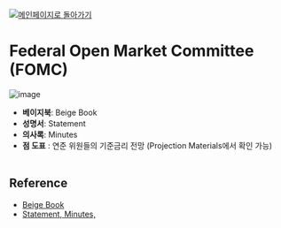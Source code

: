 [![메인페이지로 돌아가기](https://img.shields.io/badge/메인페이지로_돌아가기-blueviolet.svg)](https://github.com/juho-creator/Investing/blob/main/KR/README.md)


# Federal Open Market Committee (FOMC)
![image](https://github.com/juho-creator/Investing/assets/72856990/6152cadf-cf1a-4be2-904f-bdbda2e27c36)

- **베이지북**: Beige Book
- **성명서**: Statement
- **의사록**: Minutes
- **점 도표** : 연준 위원들의 기준금리 전망 (Projection Materials에서 확인 가능)
</br></br>




## Reference 
- [Beige Book](https://www.federalreserve.gov/monetarypolicy/publications/beige-book-default.htm)
- [Statement, Minutes,](https://www.federalreserve.gov/monetarypolicy/fomccalendars.htm)
